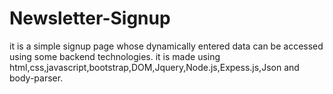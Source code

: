 # Newsletter-Signup
it is a simple signup page whose dynamically entered data can be accessed using some backend technologies.
it is made using html,css,javascript,bootstrap,DOM,Jquery,Node.js,Expess.js,Json and body-parser.
